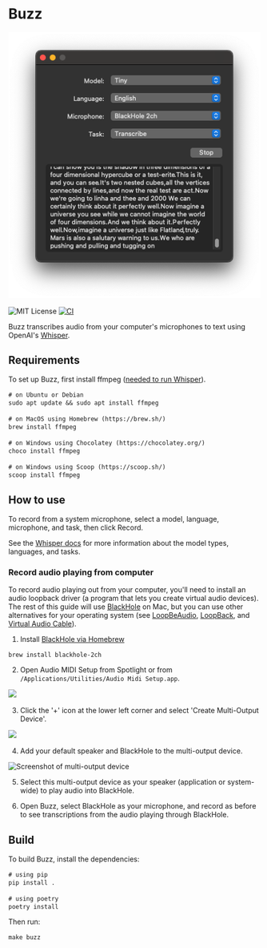 # Buzz

![Buzz](buzz.png)

![MIT License](https://img.shields.io/badge/license-MIT-green)
[![CI](https://github.com/chidiwilliams/buzz/actions/workflows/ci.yml/badge.svg)](https://github.com/chidiwilliams/buzz/actions/workflows/ci.yml)

Buzz transcribes audio from your computer's microphones to text using OpenAI's [Whisper](https://github.com/openai/whisper).

## Requirements

To set up Buzz, first install ffmpeg ([needed to run Whisper](https://github.com/openai/whisper#setup)).

```text
# on Ubuntu or Debian
sudo apt update && sudo apt install ffmpeg

# on MacOS using Homebrew (https://brew.sh/)
brew install ffmpeg

# on Windows using Chocolatey (https://chocolatey.org/)
choco install ffmpeg

# on Windows using Scoop (https://scoop.sh/)
scoop install ffmpeg
```

## How to use

To record from a system microphone, select a model, language, microphone, and task, then click Record.

See the [Whisper docs](https://github.com/openai/whisper) for more information about the model types, languages, and tasks.

### Record audio playing from computer

To record audio playing out from your computer, you'll need to install an audio loopback driver (a program that lets you create virtual audio devices). The rest of this guide will use [BlackHole](https://github.com/ExistentialAudio/BlackHole) on Mac, but you can use other alternatives for your operating system (see [LoopBeAudio](https://nerds.de/en/loopbeaudio.html), [LoopBack](https://rogueamoeba.com/loopback/), and [Virtual Audio Cable](https://vac.muzychenko.net/en/)).

1. Install [BlackHole via Homebrew](https://github.com/ExistentialAudio/BlackHole#option-2-install-via-homebrew)

```shell
brew install blackhole-2ch
```

2. Open Audio MIDI Setup from Spotlight or from `/Applications/Utilities/Audio Midi Setup.app`.

![](https://existential.audio/howto/img/spotlight.png)

3. Click the '+' icon at the lower left corner and select 'Create Multi-Output Device'.

![](https://existential.audio/howto/img/createmulti-output.png)

4. Add your default speaker and BlackHole to the multi-output device.

![Screenshot of multi-output device](https://existential.audio/howto/img/multi-output.png)

5. Select this multi-output device as your speaker (application or system-wide) to play audio into BlackHole.

6. Open Buzz, select BlackHole as your microphone, and record as before to see transcriptions from the audio playing through BlackHole.

## Build

To build Buzz, install the dependencies:

```shell
# using pip
pip install .

# using poetry
poetry install
```

Then run:

```shell
make buzz
```

